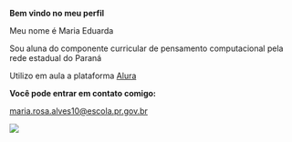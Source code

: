 **Bem vindo no meu perfil**

Meu nome é Maria Eduarda

Sou aluna do componente curricular de pensamento computacional pela rede estadual do Paraná

Utilizo em aula a plataforma [Alura](htps://www.alura.com.br)

**Você pode entrar em contato comigo:**

maria.rosa.alves10@escola.pr.gov.br

![](https://tenor.com/pt-BR/view/asaprocky-rocky-tylerthecreator-tyler-gif-gif-7656482969145562926)
